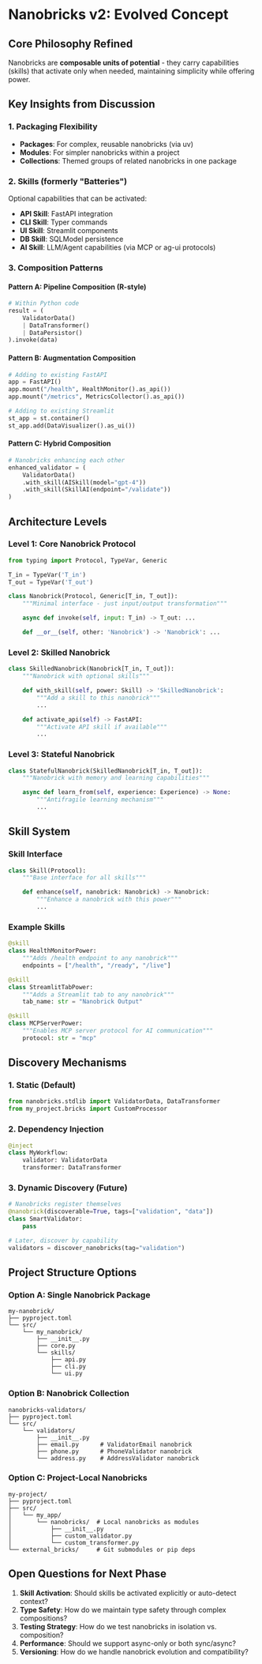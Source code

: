 # Nanobricks v2: Evolved Concept

## Core Philosophy Refined

Nanobricks are **composable units of potential** - they carry capabilities (skills) that activate only when needed, maintaining simplicity while offering power.

## Key Insights from Discussion

### 1. Packaging Flexibility

- **Packages**: For complex, reusable nanobricks (via uv)
- **Modules**: For simpler nanobricks within a project
- **Collections**: Themed groups of related nanobricks in one package

### 2. Skills (formerly "Batteries")

Optional capabilities that can be activated:

- **API Skill**: FastAPI integration
- **CLI Skill**: Typer commands
- **UI Skill**: Streamlit components
- **DB Skill**: SQLModel persistence
- **AI Skill**: LLM/Agent capabilities (via MCP or ag-ui protocols)

### 3. Composition Patterns

#### Pattern A: Pipeline Composition (R-style)

```python
# Within Python code
result = (
    ValidatorData()
    | DataTransformer()
    | DataPersistor()
).invoke(data)
```

#### Pattern B: Augmentation Composition

```python
# Adding to existing FastAPI
app = FastAPI()
app.mount("/health", HealthMonitor().as_api())
app.mount("/metrics", MetricsCollector().as_api())

# Adding to existing Streamlit
st_app = st.container()
st_app.add(DataVisualizer().as_ui())
```

#### Pattern C: Hybrid Composition

```python
# Nanobricks enhancing each other
enhanced_validator = (
    ValidatorData()
    .with_skill(AISkill(model="gpt-4"))
    .with_skill(SkillAI(endpoint="/validate"))
)
```

## Architecture Levels

### Level 1: Core Nanobrick Protocol

```python
from typing import Protocol, TypeVar, Generic

T_in = TypeVar('T_in')
T_out = TypeVar('T_out')

class Nanobrick(Protocol, Generic[T_in, T_out]):
    """Minimal interface - just input/output transformation"""

    async def invoke(self, input: T_in) -> T_out: ...

    def __or__(self, other: 'Nanobrick') -> 'Nanobrick': ...
```

### Level 2: Skilled Nanobrick

```python
class SkilledNanobrick(Nanobrick[T_in, T_out]):
    """Nanobrick with optional skills"""

    def with_skill(self, power: Skill) -> 'SkilledNanobrick':
        """Add a skill to this nanobrick"""
        ...

    def activate_api(self) -> FastAPI:
        """Activate API skill if available"""
        ...
```

### Level 3: Stateful Nanobrick

```python
class StatefulNanobrick(SkilledNanobrick[T_in, T_out]):
    """Nanobrick with memory and learning capabilities"""

    async def learn_from(self, experience: Experience) -> None:
        """Antifragile learning mechanism"""
        ...
```

## Skill System

### Skill Interface

```python
class Skill(Protocol):
    """Base interface for all skills"""

    def enhance(self, nanobrick: Nanobrick) -> Nanobrick:
        """Enhance a nanobrick with this power"""
        ...
```

### Example Skills

```python
@skill
class HealthMonitorPower:
    """Adds /health endpoint to any nanobrick"""
    endpoints = ["/health", "/ready", "/live"]

@skill
class StreamlitTabPower:
    """Adds a Streamlit tab to any nanobrick"""
    tab_name: str = "Nanobrick Output"

@skill
class MCPServerPower:
    """Enables MCP server protocol for AI communication"""
    protocol: str = "mcp"
```

## Discovery Mechanisms

### 1. Static (Default)

```python
from nanobricks.stdlib import ValidatorData, DataTransformer
from my_project.bricks import CustomProcessor
```

### 2. Dependency Injection

```python
@inject
class MyWorkflow:
    validator: ValidatorData
    transformer: DataTransformer
```

### 3. Dynamic Discovery (Future)

```python
# Nanobricks register themselves
@nanobrick(discoverable=True, tags=["validation", "data"])
class SmartValidator:
    pass

# Later, discover by capability
validators = discover_nanobricks(tag="validation")
```

## Project Structure Options

### Option A: Single Nanobrick Package

```
my-nanobrick/
├── pyproject.toml
└── src/
    └── my_nanobrick/
        ├── __init__.py
        ├── core.py
        └── skills/
            ├── api.py
            ├── cli.py
            └── ui.py
```

### Option B: Nanobrick Collection

```
nanobricks-validators/
├── pyproject.toml
└── src/
    └── validators/
        ├── __init__.py
        ├── email.py      # ValidatorEmail nanobrick
        ├── phone.py      # PhoneValidator nanobrick
        └── address.py    # AddressValidator nanobrick
```

### Option C: Project-Local Nanobricks

```
my-project/
├── pyproject.toml
├── src/
│   └── my_app/
│       └── nanobricks/  # Local nanobricks as modules
│           ├── __init__.py
│           ├── custom_validator.py
│           └── custom_transformer.py
└── external_bricks/     # Git submodules or pip deps
```

## Open Questions for Next Phase

1. **Skill Activation**: Should skills be activated explicitly or auto-detect context?
2. **Type Safety**: How do we maintain type safety through complex compositions?
3. **Testing Strategy**: How do we test nanobricks in isolation vs. composition?
4. **Performance**: Should we support async-only or both sync/async?
5. **Versioning**: How do we handle nanobrick evolution and compatibility?
